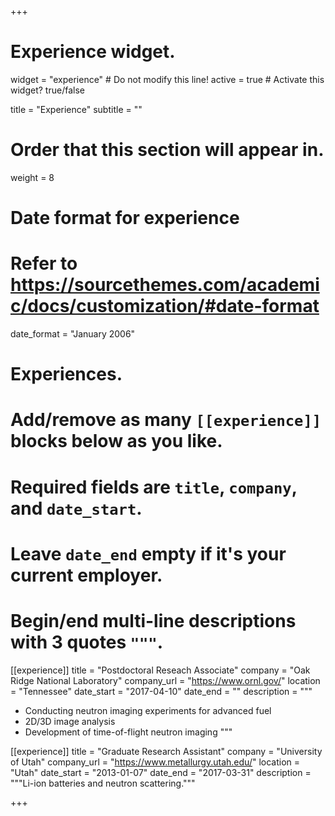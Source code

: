 +++
# Experience widget.
widget = "experience"  # Do not modify this line!
active = true  # Activate this widget? true/false

title = "Experience"
subtitle = ""

# Order that this section will appear in.
weight = 8

# Date format for experience
#   Refer to https://sourcethemes.com/academic/docs/customization/#date-format
date_format = "January 2006"

# Experiences.
#   Add/remove as many `[[experience]]` blocks below as you like.
#   Required fields are `title`, `company`, and `date_start`.
#   Leave `date_end` empty if it's your current employer.
#   Begin/end multi-line descriptions with 3 quotes `"""`.
[[experience]]
  title = "Postdoctoral Reseach Associate"
  company = "Oak Ridge National Laboratory"
  company_url = "https://www.ornl.gov/"
  location = "Tennessee"
  date_start = "2017-04-10"
  date_end = ""
  description = """
  <!-- Responsibilities include: -->
  
  * Conducting neutron imaging experiments for advanced fuel
  * 2D/3D image analysis
  * Development of time-of-flight neutron imaging
  """

[[experience]]
  title = "Graduate Research Assistant"
  company = "University of Utah"
  company_url = "https://www.metallurgy.utah.edu/"
  location = "Utah"
  date_start = "2013-01-07"
  date_end = "2017-03-31"
  description = """Li-ion batteries and neutron scattering."""

+++
